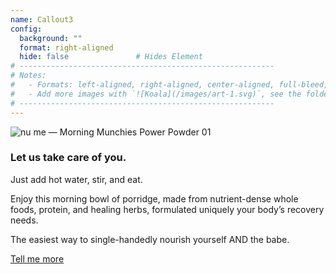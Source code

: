 ```yaml
---
name: Callout3
config:
  background: ""
  format: right-aligned
  hide: false               # Hides Element
# ---------------------------------------------------------
# Notes:
#   - Formats: left-aligned, right-aligned, center-aligned, full-bleed, big-numbers
#   - Add more images with `![Koala](/images/art-1.svg)`, see the folder: static/images
# ---------------------------------------------------------
---
```


<section>

![nu me &mdash; Morning Munchies Power Powder 01](/images/nume-package.png)

</section>

<section>

### **Let us take care of you.**

Just add hot water, stir, and eat.

Enjoy this morning bowl of porridge, made from nutrient-dense whole foods, protein, and healing herbs, formulated uniquely your body’s recovery needs.

The easiest way to single-handedly nourish yourself AND the babe.

<a href="#tell-me-more" class="callout-cta">Tell me more</a>

</section>
